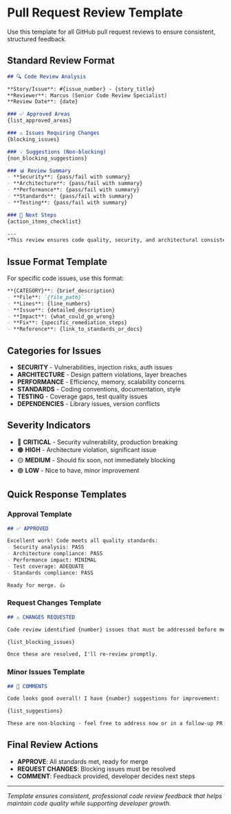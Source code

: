 <!-- Template for GitHub PR Review Comments -->

# Pull Request Review Template

Use this template for all GitHub pull request reviews to ensure consistent, structured feedback.

## Standard Review Format

```markdown
## 🔍 Code Review Analysis

**Story/Issue**: #{issue_number} - {story_title}
**Reviewer**: Marcus (Senior Code Review Specialist)
**Review Date**: {date}

### ✅ Approved Areas
{list_approved_areas}

### ⚠️ Issues Requiring Changes
{blocking_issues}

### 💡 Suggestions (Non-blocking)
{non_blocking_suggestions}

### 📊 Review Summary
- **Security**: {pass/fail with summary}
- **Architecture**: {pass/fail with summary}
- **Performance**: {pass/fail with summary}
- **Standards**: {pass/fail with summary}
- **Testing**: {pass/fail with summary}

### 📝 Next Steps
{action_items_checklist}

---
*This review ensures code quality, security, and architectural consistency.*
```

## Issue Format Template

For specific code issues, use this format:

```markdown
**{CATEGORY}**: {brief_description}
- **File**: `{file_path}`
- **Lines**: {line_numbers}
- **Issue**: {detailed_description}
- **Impact**: {what_could_go_wrong}
- **Fix**: {specific_remediation_steps}
- **Reference**: {link_to_standards_or_docs}
```

## Categories for Issues

- **SECURITY** - Vulnerabilities, injection risks, auth issues
- **ARCHITECTURE** - Design pattern violations, layer breaches
- **PERFORMANCE** - Efficiency, memory, scalability concerns
- **STANDARDS** - Coding conventions, documentation, style
- **TESTING** - Coverage gaps, test quality issues
- **DEPENDENCIES** - Library issues, version conflicts

## Severity Indicators

- 🔴 **CRITICAL** - Security vulnerability, production breaking
- 🟠 **HIGH** - Architecture violation, significant issue
- 🟡 **MEDIUM** - Should fix soon, not immediately blocking
- 🟢 **LOW** - Nice to have, minor improvement

## Quick Response Templates

### Approval Template
```markdown
## ✅ APPROVED

Excellent work! Code meets all quality standards:
- Security analysis: PASS
- Architecture compliance: PASS
- Performance impact: MINIMAL
- Test coverage: ADEQUATE
- Standards compliance: PASS

Ready for merge. 👍
```

### Request Changes Template
```markdown
## ⚠️ CHANGES REQUESTED

Code review identified {number} issues that must be addressed before merge:

{list_blocking_issues}

Once these are resolved, I'll re-review promptly.
```

### Minor Issues Template
```markdown
## 💬 COMMENTS

Code looks good overall! I have {number} suggestions for improvement:

{list_suggestions}

These are non-blocking - feel free to address now or in a follow-up PR.
```

## Final Review Actions

- **APPROVE**: All standards met, ready for merge
- **REQUEST CHANGES**: Blocking issues must be resolved
- **COMMENT**: Feedback provided, developer decides next steps

---

*Template ensures consistent, professional code review feedback that helps maintain code quality while supporting developer growth.*